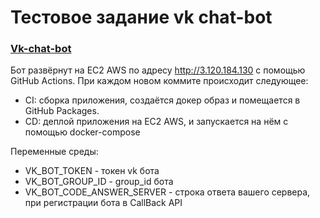 # Тестовое задание vk chat-bot 

### [Vk-chat-bot](https://vk.com/public208783602)
Бот развёрнут на EC2 AWS по адресу http://3.120.184.130 с помощью GitHub Actions.
При каждом новом коммите происходит следующее:
- CI: сборка приложения, создаётся докер образ и помещается в GitHub Packages.
- CD: деплой приложения на EC2 AWS, и запускается на нём с помощью docker-compose

Переменные среды:
- VK_BOT_TOKEN - токен vk бота
- VK_BOT_GROUP_ID - group_id бота
- VK_BOT_CODE_ANSWER_SERVER - строка ответа вашего сервера, при регистрации бота в CallBack API